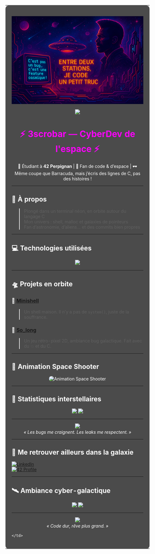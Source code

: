 <table width="100%" background="https://raw.githubusercontent.com/3scrobar/3scrobar/main/assets/cyberpunk_space_bg.png" style="background-size: cover; background-position: center; background-repeat: no-repeat; padding: 20px; color: white;">
  <tr>
    <td style="background-color: rgba(0, 0, 0, 0.7); padding: 20px; border-radius: 10px;">

<p align="center">
  <img src="https://raw.githubusercontent.com/3scrobar/3scrobar/main/assets/banner.png" alt="3SCROBAR Banner" style="max-width: 100%; height: auto;" />
</p>

<p align="center">
  <img src="https://readme-typing-svg.herokuapp.com/?lines=Bienvenue+sur+le+profil+de+3scrobar+!;Développeur+en+formation+chez+42+Perpignan;Fan+de+code,+de+l%E2%80%99espace&center=true&width=1000&height=50&color=FF00FF&vCenter=true&size=22" style="max-width: 100%; height: auto;" />
</p>

<h1 align="center" style="color:#FF00FF;">⚡ 3scrobar — CyberDev de l'espace ⚡</h1>
<p align="center">
  🧠 Étudiant à <strong>42 Perpignan</strong> | 🚀 Fan de code & d’espace | 🕶️ Même coupe que Barracuda, mais j’écris des lignes de C, pas des histoires !
</p>

---

## 🌌 À propos

> Plongé dans un terminal néon, en orbite autour du langage C  
> Mon univers : shell, malloc et galaxies de pointeurs  
> Fan d’astronomie, d’aliens… et des commits bien propres

---

## 💻 Technologies utilisées

<p align="center">
  <img src="https://skillicons.dev/icons?i=c,bash,linux,git,vscode&perline=4" style="max-width: 100%; height: auto;" />
</p>

---

## 🛸 Projets en orbite

### 🧠 [Minishell](https://github.com/3scrobar/Minishell)
> Un shell maison. Il n’y a pas de `system()`, juste de la souffrance.

### 👾 [So_long](https://github.com/3scrobar/so_long)
> Un jeu rétro-pixel 2D, ambiance bug galactique. Fait avec du 💥 et du C.

---

## 🚀 Animation Space Shooter

<p align="center">
  <img src="https://media.giphy.com/media/U3qYN8S0j3bpK/giphy.gif" alt="Animation Space Shooter" style="max-width: 100%; height: auto; border-radius: 10px;" />
</p>

---

## 🔮 Statistiques interstellaires

<p align="center">
  <img src="https://github-readme-stats.vercel.app/api?username=3scrobar&show_icons=true&theme=tokyonight" style="max-width: 100%; height: auto;" />
  <img src="https://github-readme-stats.vercel.app/api/top-langs/?username=3scrobar&layout=compact&theme=tokyonight" style="max-width: 100%; height: auto;" />
</p>

---

<p align="center">
  <img src="https://media.giphy.com/media/v1.Y2lkPTc5MGI3NjExNTA4YTBiNmJpMGswM3BuNTVqM3JnYW1jazM3NDd1d3JvbjNta3hlZyZlcD12MV9naWZzX3NlYXJjaCZjdD1n/2IudUHdI075HL02Pkk/giphy.gif" width="240"/>
  <br>
  <em>« Les bugs me craignent. Les leaks me respectent. »</em>
</p>

---

## 🧭 Me retrouver ailleurs dans la galaxie

[![LinkedIn](https://img.shields.io/badge/LinkedIn-3scrobar-0A66C2?style=for-the-badge&logo=linkedin&logoColor=white)](https://www.linkedin.com/in/thomas-le-sauter-629152337)  
[![42 Profile](https://img.shields.io/badge/42_Profile-black?style=for-the-badge&logo=42&logoColor=white)](https://profile.intra.42.fr/users/3scrobar)

---

## 🛰️ Ambiance cyber-galactique

<p align="center">
  <img src="https://media.giphy.com/media/v1.Y2lkPTc5MGI3NjExNTA4YTBiNmJpMGswM3BuNTVqM3JnYW1jazM3NDd1d3JvbjNta3hlZyZlcD12MV9naWZzX3NlYXJjaCZjdD1n/3o6ZtfHI04l9bdLNmM/giphy.gif" width="300" />
  <img src="https://media.giphy.com/media/3ov9jNziFTMfzSumAw/giphy.gif" width="300" />
</p>

---

<p align="center">
  <img src="https://media.giphy.com/media/QGE6fQc8mrTASBVxhF/giphy.gif" width="300"/>
  <br><em>« Code dur, rêve plus grand. »</em>
</p>

    </td>
  </tr>
</table>
